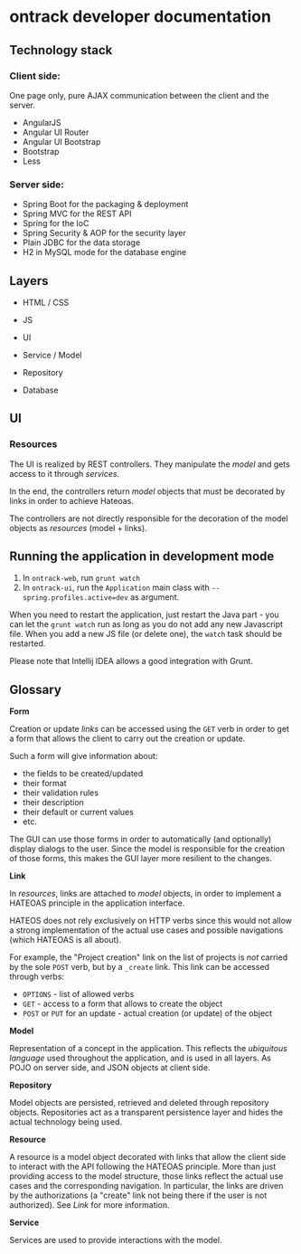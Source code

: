 ontrack developer documentation
===============================

## Technology stack

### Client side:

One page only, pure AJAX communication between the client and the server.

* AngularJS
* Angular UI Router
* Angular UI Bootstrap
* Bootstrap
* Less

### Server side:

* Spring Boot for the packaging & deployment
* Spring MVC for the REST API
* Spring for the IoC
* Spring Security & AOP for the security layer
* Plain JDBC for the data storage
* H2 in MySQL mode for the database engine

## Layers

* HTML / CSS
* JS

* UI
* Service / Model
* Repository

* Database

## UI

### Resources

The UI is realized by REST controllers. They manipulate the _model_ and gets access to it through _services_.

In the end, the controllers return _model_ objects that must be decorated by links in order to achieve Hateoas.

The controllers are not directly responsible for the decoration of the model objects as _resources_ (model + links).

## Running the application in development mode

1. In `ontrack-web`, run `grunt watch`
1. In `ontrack-ui`, run the `Application` main class with `--spring.profiles.active=dev` as argument.

When you need to restart the application, just restart the Java part - you can let the `grunt watch` run as long
 as you do not add any new Javascript file. When you add a new JS file (or delete one), the `watch` task should be
 restarted.
 
Please note that Intellij IDEA allows a good integration with Grunt.

## Glossary

**Form**

Creation or update _links_ can be accessed using the `GET` verb in order to get a form that allows the client to
carry out the creation or update.

Such a form will give information about:

* the fields to be created/updated
* their format
* their validation rules
* their description
* their default or current values
* etc.

The GUI can use those forms in order to automatically (and optionally) display dialogs to the user. Since the model
is responsible for the creation of those forms, this makes the GUI layer more resilient to the changes.

**Link**

In _resources_, links are attached to _model_ objects, in order to implement a HATEOAS principle in the application
interface.

HATEOS does not rely exclusively on HTTP verbs since this would not allow a strong implementation of the actual
 use cases and possible navigations (which HATEOAS is all about).
 
For example, the "Project creation" link on the list of projects is _not_ carried by the sole `POST` verb, but by
a `_create` link. This link can be accessed through verbs:

* `OPTIONS` - list of allowed verbs
* `GET` - access to a form that allows to create the object
* `POST` or `PUT` for an update - actual creation (or update) of the object 

**Model**

Representation of a concept in the application. This reflects the _ubiquitous language_ used throughout the application,
and is used in all layers. As POJO on server side, and JSON objects at client side.

**Repository**

Model objects are persisted, retrieved and deleted through repository objects. Repositories act as a transparent 
persistence layer and hides the actual technology being used.

**Resource**

A resource is a model object decorated with links that allow the client side to interact with the API following
the HATEOAS principle. More than just providing access to the model structure, those links reflect the actual
use cases and the corresponding navigation. In particular, the links are driven by the authorizations (a "create"
link not being there if the user is not authorized). See _Link_ for more information.

**Service**

Services are used to provide interactions with the model.
